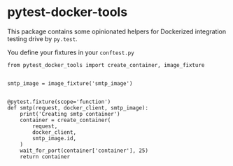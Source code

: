 # pytest-docker-tools

This package contains some opinionated helpers for Dockerized integration
testing drive by `py.test`.

You define your fixtures in your `conftest.py`

```
from pytest_docker_tools import create_container, image_fixture


smtp_image = image_fixture('smtp_image')


@pytest.fixture(scope='function')
def smtp(request, docker_client, smtp_image):
    print('Creating smtp container')
    container = create_container(
        request,
        docker_client,
        smtp_image.id,
    )
    wait_for_port(container['container'], 25)
    return container
```
